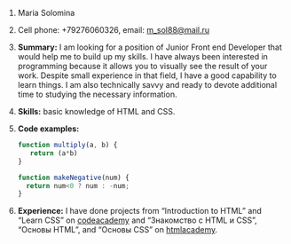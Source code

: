 1. Maria Solomina
2. Cell phone: +79276060326, email: m_sol88@mail.ru
3. **Summary:** I am looking for a position of Junior Front end Developer that would help me to build up my skills. I have always been interested in programming because it allows you to visually see the result of your work. Despite small experience in that field, I have a good capability to learn things. I am also technically savvy and ready to devote additional time to studying the necessary information.
4. **Skills:** basic knowledge of HTML and CSS.
5. **Code examples:**

    ```javascript
    function multiply(a, b) {
       return (a*b)
    }
    ```
    ```javascript
    function makeNegative(num) {
      return num<0 ? num : -num;
    }
    ```
6. **Experience:** I have done projects from “Introduction to HTML” and “Learn CSS” on [codeacademy]( https://www.codecademy.com) and “Знакомство с HTML и CSS”, “Основы HTML”, and “Основы CSS” on [htmlacademy]( https://htmlacademy.ru).